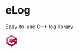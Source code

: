 # eLog
Easy-to-use C++  log library

<img src="https://raw.githubusercontent.com/devicons/devicon/master/icons/cplusplus/cplusplus-original.svg" width="32" />